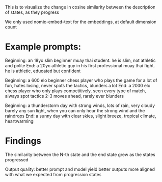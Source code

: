 This is to visualize the change in cosine similarity between the description of states, as they progress

We only used nomic-embed-text for the embeddings, at default dimension count

# Example prompts:

Beginning: an 18yo slim beginner muay thai student. he is slim, not athletic and polite
End: a 20yo athletic guy in his first professional muay thai fight. he is athletic, educated but confident

Beginning: a 600 elo beginner chess player who plays the game for a lot of fun, hates losing, never spots the tactics, blunders a lot
End: a 2000 elo chess player who only plays competitively, seen every type of match, always spot tactics 2-3 moves ahead, rarely ever blunders

Beginning: a thunderstorm day with strong winds, lots of rain, very cloudy barely any sun light, when you can only hear the strong wind and the raindrops
End: a sunny day with clear skies, slight breeze, tropical climate, heartwarming

# Findings

The similarity between the N-th state and the end state grew as the states progressed

Output quality: better prompt and model yield better outputs more aligned with what we expected from progression states